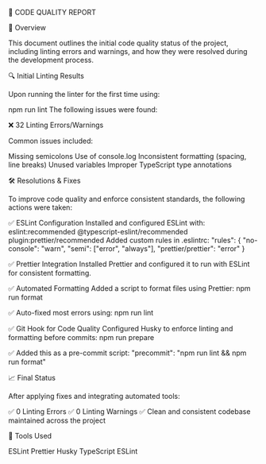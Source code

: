 🧹 CODE QUALITY REPORT

📝 Overview

This document outlines the initial code quality status of the project, including linting errors and warnings, and how they were resolved during the development process.

🔍 Initial Linting Results

Upon running the linter for the first time using:

npm run lint
The following issues were found:

❌ 32 Linting Errors/Warnings

Common issues included:

Missing semicolons
Use of console.log
Inconsistent formatting (spacing, line breaks)
Unused variables
Improper TypeScript type annotations

🛠 Resolutions & Fixes

To improve code quality and enforce consistent standards, the following actions were taken:

✅ ESLint Configuration
Installed and configured ESLint with:
eslint:recommended
@typescript-eslint/recommended
plugin:prettier/recommended
Added custom rules in .eslintrc:
"rules": {
"no-console": "warn",
"semi": ["error", "always"],
"prettier/prettier": "error"
}

✅ Prettier Integration
Installed Prettier and configured it to run with ESLint for consistent formatting.

✅ Automated Formatting
Added a script to format files using Prettier:
npm run format

✅ Auto-fixed most errors using:
npm run lint

✅ Git Hook for Code Quality
Configured Husky to enforce linting and formatting before commits:
npm run prepare

✅ Added this as a pre-commit script:
"precommit": "npm run lint && npm run format"

📈 Final Status

After applying fixes and integrating automated tools:

✅ 0 Linting Errors
✅ 0 Linting Warnings
✅ Clean and consistent codebase maintained across the project

🧪 Tools Used

ESLint
Prettier
Husky
TypeScript ESLint
